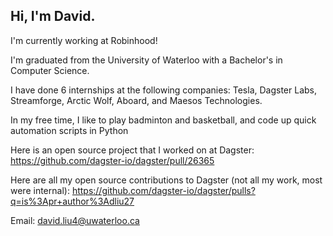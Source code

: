 ## Hi, I'm David.

I'm currently working at Robinhood!

I'm graduated from the University of Waterloo with a Bachelor's in Computer Science.

I have done 6 internships at the following companies: Tesla, Dagster Labs, Streamforge, Arctic Wolf, Aboard, and Maesos Technologies.

In my free time, I like to play badminton and basketball, and code up quick automation scripts in Python

Here is an open source project that I worked on at Dagster: https://github.com/dagster-io/dagster/pull/26365

Here are all my open source contributions to Dagster (not all my work, most were internal): https://github.com/dagster-io/dagster/pulls?q=is%3Apr+author%3Adliu27

Email: david.liu4@uwaterloo.ca
